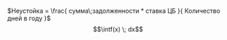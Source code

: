 $Неустойка = \frac{ сумма\;задолженности * ставка ЦБ }{ Количество дней в году }$
$$\intf(x) \; dx$$
